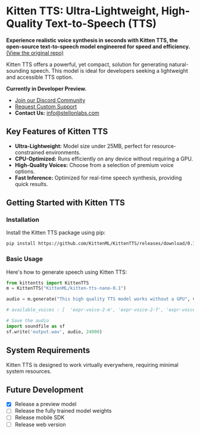 # Kitten TTS: Ultra-Lightweight, High-Quality Text-to-Speech (TTS)

**Experience realistic voice synthesis in seconds with Kitten TTS, the open-source text-to-speech model engineered for speed and efficiency.**  [(View the original repo)](https://github.com/KittenML/KittenTTS)

Kitten TTS offers a powerful, yet compact, solution for generating natural-sounding speech. This model is ideal for developers seeking a lightweight and accessible TTS option.

**Currently in Developer Preview.**

*   [Join our Discord Community](https://discord.com/invite/VJ86W4SURW)
*   [Request Custom Support](https://docs.google.com/forms/d/e/1FAIpQLSc49erSr7jmh3H2yeqH4oZyRRuXm0ROuQdOgWguTzx6SMdUnQ/viewform?usp=preview)
*   **Contact Us:** info@stellonlabs.com

## Key Features of Kitten TTS

*   **Ultra-Lightweight:** Model size under 25MB, perfect for resource-constrained environments.
*   **CPU-Optimized:** Runs efficiently on any device without requiring a GPU.
*   **High-Quality Voices:** Choose from a selection of premium voice options.
*   **Fast Inference:** Optimized for real-time speech synthesis, providing quick results.

## Getting Started with Kitten TTS

### Installation

Install the Kitten TTS package using pip:

```bash
pip install https://github.com/KittenML/KittenTTS/releases/download/0.1/kittentts-0.1.0-py3-none-any.whl
```

### Basic Usage

Here's how to generate speech using Kitten TTS:

```python
from kittentts import KittenTTS
m = KittenTTS("KittenML/kitten-tts-nano-0.1")

audio = m.generate("This high quality TTS model works without a GPU", voice='expr-voice-2-f' )

# available_voices : [  'expr-voice-2-m', 'expr-voice-2-f', 'expr-voice-3-m', 'expr-voice-3-f',  'expr-voice-4-m', 'expr-voice-4-f', 'expr-voice-5-m', 'expr-voice-5-f' ]

# Save the audio
import soundfile as sf
sf.write('output.wav', audio, 24000)
```

## System Requirements

Kitten TTS is designed to work virtually everywhere, requiring minimal system resources.

## Future Development

*   [x] Release a preview model
*   [ ] Release the fully trained model weights
*   [ ] Release mobile SDK
*   [ ] Release web version